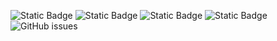![Static Badge](https://img.shields.io/badge/blacklists-60-000000) ![Static Badge](https://img.shields.io/badge/blacklisted-2791636-cc0000) ![Static Badge](https://img.shields.io/badge/whitelisted-2244-00CC00) ![Static Badge](https://img.shields.io/badge/streaming_blacklist-28107-000000) ![GitHub issues](https://img.shields.io/github/issues/fabriziosalmi/blacklists)
